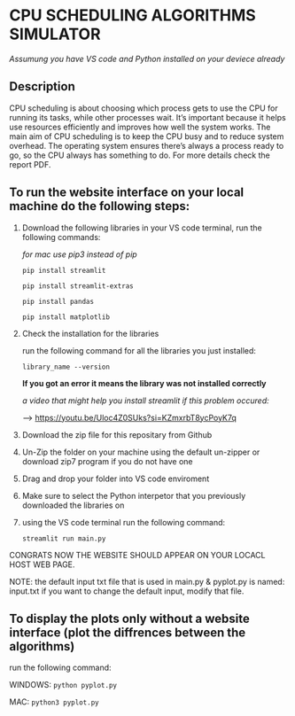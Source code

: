 # CPU SCHEDULING ALGORITHMS SIMULATOR
*Assumung you have VS code and Python installed on your deviece already*
## Description
CPU scheduling is about choosing which process gets to use the CPU for running its tasks, while other
processes wait. It’s important because it helps use resources efficiently and improves how well the
system works. The main aim of CPU scheduling is to keep the CPU busy and to reduce system
overhead. The operating system ensures there’s always a process ready to go, so the CPU always has
something to do.
For more details check the report PDF.

## To run the website interface on your local machine do the following steps:

1. Download the following libraries in your VS code terminal,
   run the following commands:
   
   *for mac use pip3 instead of pip*
   
   `pip install streamlit`
   
   `pip install streamlit-extras`
   
   `pip install pandas`

   `pip install matplotlib`
      

3. Check the installation for the libraries
   
   run the following command for all the libraries you just installed:
   
   `library_name --version`
   
   **If you got an error it means the library was not installed correctly**
   
   *a video that might help you install streamlit if this problem occured:*
   
   --> https://youtu.be/Uloc4Z0SUks?si=KZmxrbT8ycPoyK7q

5. Download the zip file for this repositary from Github
6. Un-Zip the folder on your machine using the default un-zipper or download zip7 program if you do not have one
7. Drag and drop your folder into VS code enviroment
8. Make sure to select the Python interpetor that you previously downloaded the libraries on
9. using the VS code terminal run the following command:
    
   `streamlit run main.py`

CONGRATS NOW THE WEBSITE SHOULD APPEAR ON YOUR LOCACL HOST WEB PAGE.

NOTE: the default input txt file that is used in main.py & pyplot.py is named: input.txt
if you want to change the default input, modify that file.

## To display the plots only without a website interface (plot the diffrences between the algorithms)

run the following command:

WINDOWS: `python pyplot.py`

MAC: `python3 pyplot.py`
   
